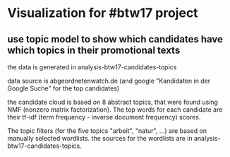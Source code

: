 # Visualization for #btw17 project

## use topic model to show which candidates have which topics in their promotional texts

the data is generated in analysis-btw17-candidates-topics

data source is abgeordnetenwatch.de (and google "Kandidaten in der Google Suche" for the top candidates)

the candidate cloud is based on 8 abstract topics, that were found using NMF (nonzero matrix factorization). The top words for each candidate are their tf-idf (term frequency - inverse document frequency) scores.

The topic filters (for the five topics "arbeit", "natur", ...) are based on manually selected wordlists. the sources for the wordlists are in analysis-btw17-candidates-topics.
